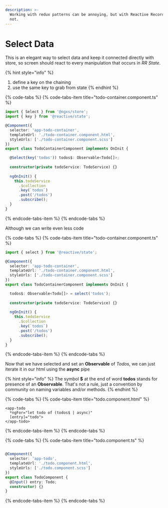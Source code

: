 ```yaml
---
description: >-
  Working with redux patterns can be annoying, but with Reactive Records, it's
  not.
---
```


# Select Data

This is an elegant way to select data and keep it connected directly with store, so screen should react to every manipulation that occurs in _RR State_.

{% hint style="info" %}
1. define a key on the chaining
2. use the same key to grab from state
{% endhint %}

{% code-tabs %}
{% code-tabs-item title="todo-container.component.ts" %}
```typescript
import { Select } from '@ngxs/store';
import { key } from '@reactive/state';

@Component({
  selector: 'app-todo-container',
  templateUrl: './todo-container.component.html',
  styleUrls: ['./todo-container.component.scss']
})
export class TodoContainerComponent implements OnInit {

  @Select(key('todos')) todos$: Observable<Todo[]>;
  
  constructor(private todoService: TodoService) {}
 
  ngOnInit() {
    this.todoService
      .$collection
      .key(`todos`)
      .post('/todos')
      .subscribe();
  }
}
```
{% endcode-tabs-item %}
{% endcode-tabs %}

Although we can write even less code

{% code-tabs %}
{% code-tabs-item title="todo-container.component.ts" %}
```typescript
import { select } from '@reactive/state';

@Component({
  selector: 'app-todo-container',
  templateUrl: './todo-container.component.html',
  styleUrls: ['./todo-container.component.scss']
})
export class TodoContainerComponent implements OnInit {

  todos$: Observable<Todo[]> = select('todos');
  
  constructor(private todoService: TodoService) {}
 
  ngOnInit() {
    this.todoService
      .$collection
      .key(`todos`)
      .post('/todos')
      .subscribe();
  }
}
```
{% endcode-tabs-item %}
{% endcode-tabs %}

Now that we have selected and set an **Observable** of _Todos_, we can just iterate it in our html using the **async** pipe

{% hint style="info" %}
The symbol **$** at the end of word **todos** stands for presence of an **Observable**. That's not a rule, just a convention by community on naming variables and/or methods.
{% endhint %}

{% code-tabs %}
{% code-tabs-item title="todo.component.html" %}
```markup
<app-todo
  *ngFor="let todo of (todos$ | async)"
  [entry]="todo">
</app-todo>
```
{% endcode-tabs-item %}
{% endcode-tabs %}

{% code-tabs %}
{% code-tabs-item title="todo.component.ts" %}
```typescript

@Component({
  selector: 'app-todo',
  templateUrl: './todo.component.html',
  styleUrls: ['./todo.component.scss']
})
export class TodoComponent {
  @Input() entry: Todo;
  constructor) {}
}
```
{% endcode-tabs-item %}
{% endcode-tabs %}

